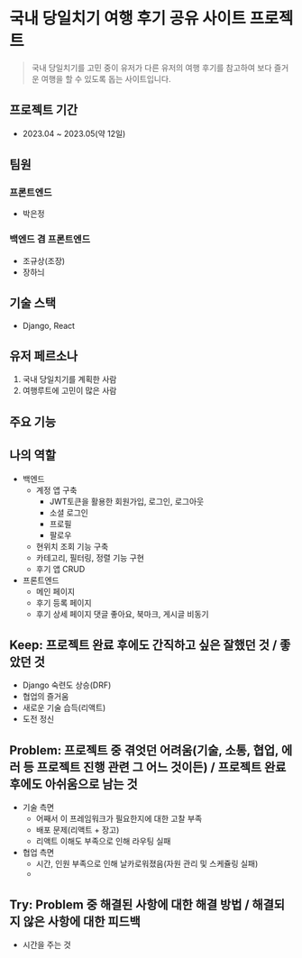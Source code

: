 # 국내 당일치기 여행 후기 공유 사이트 프로젝트
> 국내 당일치기를 고민 중이 유저가 다른 유저의 여행 후기를 참고하여 보다 즐거운 여행을 할 수 있도록 돕는 사이트입니다.

## 프로젝트 기간
- 2023.04 ~ 2023.05(약 12일)

## 팀원
### 프론트엔드
- 박은정
### 백엔드 겸 프론트엔드
- 조규상(조장)
- 장하늬

## 기술 스택
- Django, React

## 유저 페르소나
1. 국내 당일치기를 계획한 사람
2. 여행루트에 고민이 많은 사람

## 주요 기능


## 나의 역할
- 백엔드
  - 계정 앱 구축
    - JWT토큰을 활용한 회원가입, 로그인, 로그아웃
    - 소셜 로그인
    - 프로필
    - 팔로우
  - 현위치 조회 기능 구축
  - 카테고리, 필터링, 정렬 기능 구현
  - 후기 앱 CRUD
- 프론트엔드
  - 메인 페이지
  - 후기 등록 페이지
  - 후기 상세 페이지 댓글 좋아요, 북마크, 게시글 비동기

## Keep: 프로젝트 완료 후에도 간직하고 싶은 잘했던 것 / 좋았던 것

- Django 숙련도 상승(DRF)
- 협업의 즐거움
- 새로운 기술 습득(리액트)
- 도전 정신

## Problem: 프로젝트 중 겪엇던 어려움(기술, 소통, 협업, 에러 등 프로젝트 진행 관련 그 어느 것이든) / 프로젝트 완료 후에도 아쉬움으로 남는 것
- 기술 측면
  - 어째서 이 프레임워크가 필요한지에 대한 고찰 부족
  - 배포 문제(리액트 + 장고)
  - 리액트 이해도 부족으로 인해 라우팅 실패
- 협업 측면
  - 시간, 인원 부족으로 인해 날카로워졌음(자원 관리 및 스케쥴링 실패)
  - 

## Try: Problem 중 해결된 사항에 대한 해결 방법 / 해결되지 않은 사항에 대한 피드백
- 시간을 주는 것